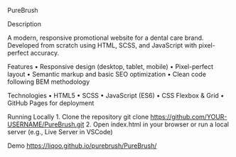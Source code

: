 PureBrush

Description

A modern, responsive promotional website for a dental care brand. Developed from scratch using HTML, SCSS, and JavaScript with pixel-perfect accuracy.

Features
	•	Responsive design (desktop, tablet, mobile)
	•	Pixel-perfect layout
	•	Semantic markup and basic SEO optimization
	•	Clean code following BEM methodology

Technologies
	•	HTML5
	•	SCSS
	•	JavaScript (ES6)
	•	CSS Flexbox & Grid
	•	GitHub Pages for deployment

 Running Locally
	1.	Clone the repository
 git clone https://github.com/YOUR-USERNAME/PureBrush.git
 	2.	Open index.html in your browser or run a local server (e.g., Live Server in VSCode)

  Demo
  https://liqoo.github.io/purebrush/PureBrush/
